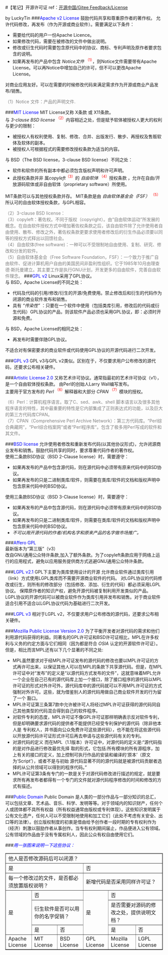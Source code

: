 #【笔记】开源许可证
ref：[开源中国/Gitee Feedback/License](https://gitee.com/oschina/git-osc/wikis/pages?title=License&parent= "https://gitee.com/oschina/git-osc/wikis/pages?title=License&parent=")

by LuckyTin
###<font color=blue>Apache v2 License</font>
鼓励代码共享和尊重原作者的著作权。
允许代码修改，再发布（作为开源或商业软件）。需要满足以下条件：
+ 需要给代码的用户一份Apache Licence。
+ 如果修改代码，需要在被修改的文件中做出说明。
+ 修改或衍生代码时需要包含原代码中的协议、商标、专利声明及原作者要求包含的说明。
+ 如果再发布的产品中包含 *Notice文件* <font color=red><sup>（1）</font>，则Notice文件需要带有Apache License。可以再Notice中增加自己的许可，但不可以更改Apache License。

对商业应用友好。可以在需要的时候修改代码来满足需求作为开源或商业产品发布/销售。

<font color=gray>（1）Notice 文件：产品的声明文件.</font>

###<font color=blue>MIT License</font>
MIT License又称 X条款  或  X11条款。   
与 *3-clause BSD license* <font color=red><sup>（2）</font>内容相近之处，但是赋予软体被授权人更大的权利与更少的限制：
+ 被授权人有权利使用、复制、修改、合并、出版发行、散步、再授权及售贩软体及软体的副本。
+ 被授权人可根据程式的需要修改授权条款为适当的内容。   

与 BSD（The BSD license，3-clause BSD license）不同之处：
+ 软件和软件的所有副本中都必须包含版权声明和许可声明。
+ 此授权条款并非 属*copyleft*<font color=red><sup>（3）</font>的 *自由软体* <font color=red><sup>（4）</font>授权条款 ，允许在自由/开放源码软体或非自由软体（proprietary software）所使用。

MIT条款可以与其他授权条款并存。
MIT条款是由 *自由软体基金会（FSF）* <font color=red><sup>（5）</font>所认可的自由软体授权条款，与GPL相容。    

<font color=gray>（2）3-clause BSD license：     
（3）copyleft：著佐权。不同于版权（copyright）。由“自由软体运动”所发展的概念。在自由软件授权方式中增加著佐权条款之后，该自由软件除了允许使用者自由使用、散布、修改之外，著佐权条款更要求使用者修改后的衍生作品必须要以同等的授权方式释出以回馈社会。    
（4）自由软体(free software)：一种可以不受限制地自由使用、复制、研究、修改和分发的软件。    
（5）自由软体基金会（Free Software Foundation，FSF）：一个致力于推广自由软件、促进计算机用户自由的美国民间非盈利性组织。它于1985年10月由理查德·斯托曼建立。其主要工作是执行GNU计划，开发更多的自由软件，完善自由软件理念。
</font>
###<font color=blue>GPL v2</font>
Linux采用了GPL协议。   
与 BSD，Apache License的不同之处：
+ 代码及代码的引用/修改/衍生的开源/免费使用。禁止修改后和衍生的代码作为闭源的商业软件发布和销售。
+ 具有 *“传染性”* ：只要在一个软件中使用（包括类库引用，修改后的代码或衍生代码）GPL协议的产品，则该软件产品必须也采用GPL协议，即：必须时开源和免费。

与 BSD，Apache License的相同之处：
+ 再发布时需要伴随GPL协议。

不适合对有保密要求的商业软件或代码使用GPL协议的开源代码进行二次开发。   

###<font color=blue>GPL v3</font>
GPL v3与GPL v2类似。区别在于，不仅要求用户公布修改的源代码，还要求公布相关硬件。

###<font color=blue>Artistic License 2.0</font>
又称艺术许可协议。通常指最初的艺术许可协议（v1），是一个自由软体授权条款。
由Perl的创始人Larry Wall编写发布。   
主要用于官方发布的 *Perl* <font color=red><sup>（6）</font>解释器和大部分 *CPAN* <font color=red><sup>（7）</font>模块的授权。

<font color=gray>（6）Perl：计算机程序语言。取了C、sed、awk、shell 脚本语言以及很多其他程序语言的特性，其中最重要的特性是它内部集成了正则表达式的功能，以及巨大的第三方代码库CPAN。    
（7）CPAN（Comprehensive Perl Archive Network）：第三方代码库。“Perl综合典藏网”，“Perl综合档案网”或者“Perl程序库”。包含了极多用Perl写成的软件和其文件。
</font>

###<font color=blue>BSD license</font>
允许使用者修改和重新发布代码(以其他协议形式)，允许闭源商业发布和销售。鼓励代码共享的同时，要求尊重代码作者的著作权。    
使用二条款BSD协议（BSD 2-Clause license）时，需要遵守：
+ 如果再发布的产品中包含源代码，则在源代码中必须带有原来代码中的BSD协议。
+ 如果再发布的只是二进制类库/软件，则需要在类库/软件的文档和版权声明中包含原来代码中的BSD协议。

使用三条款BSD协议（BSD 3-Clause license）时，需要遵守：
+ 如果再发布的产品中包含源代码，则在源代码中必须带有原来代码中的BSD协议。
+ 如果再发布的只是二进制类库/软件，则需要在类库/软件的文档和版权声明中包含原来代码中的BSD协议。
+ *不可以用开源代码的作者/机构名字和原来产品的名字做市场推广。*

###<font color=blue>Affero GPL</font>  
最新版本为“第三版”（v3）   
改自GNU通用公众特许条款,加入了额外条款。为了copyleft条款应用于网络上运行的应用程式，避免以应用服务提供商方式逃避GNU通用公众特许条款。

###<font color=blue>LGPL v2.1</font>
GPL下主要为类库使用设计的开源
允许商业软件通过类库引用（link）方式使用LGPL类库而不需要开源商业软件的代码。
对LGPL协议的代码修改或衍生，则所有的修改部分（包括修改、添加、衍生的代码）都必须采用LGPL协议。
保障原作者的知识产权，避免开源代码被复制利用开发类似的产品。
LGPL协议的开源代码可以被商业软件作为类库引用并发布和销售。对于商业软件适合引用不适合以LGPL协议代码为基础进行二次开发。

###<font color=blue>LGPL v3</font>
相对于LGPL v2，不仅要求用户公布修改的源代码，还要求公布相关硬件。

###<font color=blue>Mozilla Public License Version 2.0</font>
为了平衡开发者对源代码的需求和他们利用源代码获得的利益。同著名的GPL许可证和BSD许可证相比，MPL在许多权利与义务的约定方面与它们相同（因为都是符合 *OSIA* 认定的开源软件许可证）。但是，相比而言MPL还有以下几个显著的不同之处:
+ MPL虽然要求对于经MPL许可证发布的源代码的修改也要以MPL许可证的方式再许可出来，以保证其他人可以在MPL的条款下共享源代码。但是，在MPL 许可证中对“发布”的定义是“以源代码方式发布的文件”，这就意味着MPL允许一个企业在自己已有的源代码库上加一个接口，除了接口程序的源代码以MPL 许可证的形式对外许可外，源代码库中的源代码就可以不用MPL许可证的方式强制对外许可。这些，就为借鉴别人的源代码用做自己商业软件开发的行为留了一个 豁口。
+ MPL许可证第三条第7款中允许被许可人将经过MPL许可证获得的源代码同自己其他类型的代码混合得到自己的软件程序。
+ 对软件专利的态度，MPL许可证不像GPL许可证那样明确表示反对软件专利，但是却明确要求源代码的提供者不能提供已经受专利保护的源代码（除非他本人是 专利权人，并书面向公众免费许可这些源代码），也不能在将这些源代码以开放源代码许可证形式许可后再去申请与这些源代码有关的专利。
+ 对源代码的定义 而在MPL（1.1版本）许可证中，对源代码的定义是:“源代码指的是对作品进行修改最优先择 取的形式，它包括:所有模块的所有源程序，加上有关的接口的定义，加上控制可执行作品的安装和编译的‘原本’（原文为‘Script’），或者不是与初始 源代码显著不同的源代码就是被源代码贡献者选择的从公共领域可以得到的程序代码。”
+ MPL许可证第3条有专门的一款是关于对源代码修改进行描述的规定，就是要求所有再发布者都得有一个专门的文件就对源代码程序修改的时间和修改的方式有描述。

###<font color=blue>Public Domain</font>
Public Domain 是人类的一部分作品与一部分知识的总汇，可以包括文章、艺术品、音乐、科学、发明等等。对于领域内的知识财产，任何个人或团体都不具所有权益（所有权益通常由版权或专利体现）。这些知识发明属于公有文化遗产，任何人可以不受限制地使用和加工它们（此处不考虑有关安全、出口等的法律）。创立版权制度的初衷是借由给予创作者一段时期的专有权利作为（经济）刺激以鼓励作者从事创作。当专有权利期间届止，作品便进入公有领域。公有领域的作品由于没有专属权利人，因此公众有权自由使用它们。

###<font color=blue >*用一张图来说明一下这些协议：*</font>
<table border="1">
<tr>
  <td colspan="6">他人是否修改源码后可以闭源？</td>
</tr>
<tr>
  <td colspan="3">是</td>
  <td colspan="3">否</td>
</tr>
<tr>
  <td colspan="3">每一个修改过的文件，是否都必须放置版权说明？</td>
  <td colspan="3">新增代码是否采用同样许可证？</td>
</tr>
<tr>
  <td rowspan="3">是</td>
  <td colspan="2">否</td>
  <td rowspan="3">是</td>
  <td colspan="2">否</td>
</tr>
<tr>
  <td colspan="2">衍生软件是否可以用你的名字促销？</td>
  <td colspan="2">是否需要对源码的修改之处，提供说明文档？</td>
</tr>
<tr>
  <td >是</td>
  <td >否</td>
  <td >是</td>
  <td >否</td>
</tr>
<tr>
  <td >Apache License</td>
  <td >MIT License</td>
  <td >BSD License</td>
  <td >GPL License</td>
  <td >Mozilla License</td>
  <td >LGPL License</td>
</tr>
</table>
